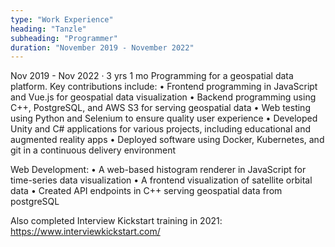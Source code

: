 ```yaml
---
type: "Work Experience"
heading: "Tanzle"
subheading: "Programmer"
duration: "November 2019 - November 2022"
---
```


Nov 2019 - Nov 2022 · 3 yrs 1 mo
Programming for a geospatial data platform. Key contributions include:
• Frontend programming in JavaScript and Vue.js for geospatial data visualization
• Backend programming using C++, PostgreSQL, and AWS S3 for serving geospatial data
• Web testing using Python and Selenium to ensure quality user experience
• Developed Unity and C# applications for various projects, including educational and augmented reality apps
• Deployed software using Docker, Kubernetes, and git in a continuous delivery environment

Web Development:
• A web-based histogram renderer in JavaScript for time-series data visualization
• A frontend visualization of satellite orbital data
• Created API endpoints in C++ serving geospatial data from postgreSQL

Also completed Interview Kickstart training in 2021: https://www.interviewkickstart.com/
